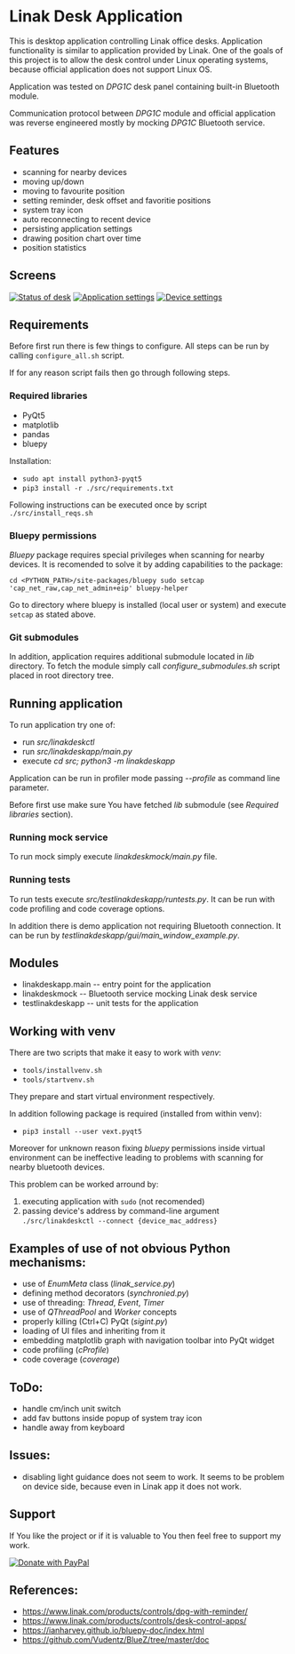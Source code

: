 # Linak Desk Application
This is desktop application controlling Linak office desks. Application functionality is 
similar to application provided by Linak. 
One of the goals of this project is to allow the desk control under Linux operating 
systems, because official application does not support Linux OS. 

Application was tested on *DPG1C* desk panel containing built-in Bluetooth module.

Communication protocol between *DPG1C* module and official application was
reverse engineered mostly by mocking *DPG1C* Bluetooth service.


## Features
- scanning for nearby devices
- moving up/down
- moving to favourite position
- setting reminder, desk offset and favoritie positions
- system tray icon
- auto reconnecting to recent device
- persisting application settings
- drawing position chart over time
- position statistics


## Screens

[![Status of desk](doc/app-screen-status-small.png "Status of desk")](doc/app-screen-status-big.png)
[![Application settings](doc/app-screen-settings-small.png "Application settings")](doc/app-screen-settings-big.png)
[![Device settings](doc/app-screen-device-small.png "Device settings")](doc/app-screen-device-big.png)


## Requirements

Before first run there is few things to configure. All steps can be run by calling 
`configure_all.sh` script.

If for any reason script fails then go through following steps.


### Required libraries
- PyQt5
- matplotlib
- pandas
- bluepy

Installation:
- `sudo apt install python3-pyqt5`
- `pip3 install -r ./src/requirements.txt`

Following instructions can be executed once by script `./src/install_reqs.sh`


### Bluepy permissions

*Bluepy* package requires special privileges when scanning for nearby devices.
It is recomended to solve it by adding capabilities to the package:

`cd <PYTHON_PATH>/site-packages/bluepy
sudo setcap 'cap_net_raw,cap_net_admin+eip' bluepy-helper
`

Go to directory where bluepy is installed (local user or system) and execute `setcap` as stated above.


### Git submodules

In addition, application requires additional submodule located in *lib* directory.
To fetch the module simply call *configure_submodules.sh* script placed in root directory tree.


## Running application

To run application try one of:
- run *src/linakdeskctl*
- run *src/linakdeskapp/main.py* 
- execute *cd src; python3 -m linakdeskapp*

Application can be run in profiler mode passing *--profile* as command line parameter. 

Before first use make sure You have fetched *lib* submodule (see _Required libraries_ section).


### Running mock service

To run mock simply execute *linakdeskmock/main.py* file.


### Running tests

To run tests execute *src/testlinakdeskapp/runtests.py*. It can be run with code profiling 
and code coverage options.

In addition there is demo application not requiring Bluetooth connection. It 
can be run by *testlinakdeskapp/gui/main_window_example.py*.


## Modules
- linakdeskapp.main -- entry point for the application
- linakdeskmock -- Bluetooth service mocking Linak desk service
- testlinakdeskapp -- unit tests for the application


## Working with venv

There are two scripts that make it easy to work with *venv*:
- `tools/installvenv.sh`
- `tools/startvenv.sh`

They prepare and start virtual environment respectively.

In addition following package is required (installed from within venv):
- `pip3 install --user vext.pyqt5`

Moreover for unknown reason fixing *bluepy* permissions inside virtual environment can be ineffective leading
to problems with scanning for nearby bluetooth devices.

This problem can be worked arround by:
1. executing application with `sudo` (not recomended)
2. passing device's address by command-line argument `./src/linakdeskctl --connect {device_mac_address}`


## Examples of use of not obvious Python mechanisms:
- use of *EnumMeta* class (*linak_service.py*)
- defining method decorators (*synchronied.py*)
- use of threading: *Thread*, *Event*, *Timer*
- use of *QThreadPool* and *Worker* concepts
- properly killing (Ctrl+C) PyQt (*sigint.py*)
- loading of UI files and inheriting from it
- embedding matplotlib graph with navigation toolbar into PyQt widget
- code profiling (*cProfile*)
- code coverage (*coverage*)


## ToDo:
- handle cm/inch unit switch
- add fav buttons inside popup of system tray icon
- handle away from keyboard


## Issues:
- disabling light guidance does not seem to work. It seems to be problem on 
device side, because even in Linak app it does not work.


## Support

If You like the project or if it is valuable to You then feel free to support my work.

[![Donate with PayPal](https://www.paypalobjects.com/en_US/i/btn/btn_donate_LG.gif "Donate with PayPal")](https://www.paypal.com/cgi-bin/webscr?cmd=_s-xclick&hosted_button_id=EZZ5S8DE3RHW4&source=url)


## References:
- https://www.linak.com/products/controls/dpg-with-reminder/
- https://www.linak.com/products/controls/desk-control-apps/
- https://ianharvey.github.io/bluepy-doc/index.html
- https://github.com/Vudentz/BlueZ/tree/master/doc

